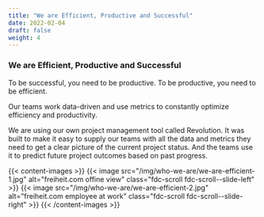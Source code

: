 ```yaml
---
title: "We are Efficient, Productive and Successful"
date: 2022-02-04
draft: false
weight: 4
---
```

### We are Efficient, Productive and Successful

To be successful, you need to be productive. To be productive, you need to be efficient.

Our teams work data-driven and use metrics to constantly optimize efficiency and productivity.

We are using our own project management tool called Revolution. It was built to make it easy to supply our teams with all the data and metrics they need to get a clear picture of the current project status. And the teams use it to predict future project outcomes based on past progress.

{{< content-images >}}
  {{< image src="/img/who-we-are/we-are-efficient-1.jpg" alt="freiheit.com offine view" class="fdc-scroll fdc-scroll--slide-left" >}}
  {{< image src="/img/who-we-are/we-are-efficient-2.jpg" alt="freiheit.com employee at work" class="fdc-scroll fdc-scroll--slide-right" >}}
{{< /content-images >}}
